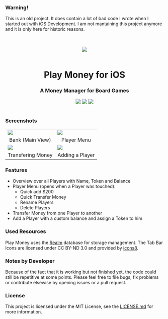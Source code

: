 ### Warning!
This is an old project. It does contain a lot of bad code I wrote when I started out with iOS Development. I am not mantaining this project anymore and it is only here for historic reasons.
<br/><br/><br/>

<div align="center"><img src ="http://i.imgur.com/4PYP96i.png" /> <br> <br> <h1>Play Money for iOS </h1> <h3> A Money Manager for Board Games </h3></div>

<div align="center">

<img src="https://img.shields.io/badge/platform-iOS-brightgreen.svg">
<img src="https://img.shields.io/badge/deployment%20target-iOS%209-brightgreen.svg">
<img src="https://img.shields.io/badge/language-Swift%202-brightgreen.svg">

</div>

<br>


### Screenshots

<table align="center" border="0">

<tr>
<td> <img src="http://i.imgur.com/LRANfqh.jpg"> </td>
<td> <img src="http://i.imgur.com/lvxu4SM.jpg"> </td>
</tr>

<tr> <td align="center">Bank (Main View)</td> <td align="center">Player Menu</td> </tr>

<tr>
<td> <img src="http://i.imgur.com/ztCPY4F.jpg"> </td>
<td> <img src="http://i.imgur.com/j6MLqAU.jpg"> </td>
</tr>

<tr> <td align="center">Transfering Money</td> <td align="center">Adding a Player</td> </tr>


</table>

### Features

* Overview over all Players with Name, Token and Balance
* Player Menu (opens when a Player was touched):
  * Quick add $200
  * Quick Transfer Money
  * Rename Players
  * Delete Players
* Transfer Money from one Player to another
* Add a Player with a custom balance and assign a Token to him

### Used Resources

Play Money uses the [Realm](https://realm.io) database for storage management. The Tab Bar Icons are licensed under CC BY-ND 3.0 and provided by [icons8](http://icons8.com).

### Notes by Developer

Because of the fact that it is working but not finished yet, the code could still be repetitive at some points.
Please feel free to file bugs, fix problems or contribute elsewise by opening issues or a pull request.

### License
This project is licensed under the MIT License, see the [LICENSE.md](https://github.com/richardxyx/Play-Money/blob/master/LICENSE.md) for more information.
